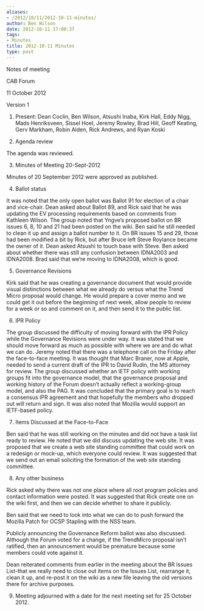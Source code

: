 ```yaml
---
aliases:
- /2012/10/11/2012-10-11-minutes/
author: Ben Wilson
date: 2012-10-11 17:00:37
tags:
- Minutes
title: 2012-10-11 Minutes
type: post
---
```


Notes of meeting

CAB Forum

11 October 2012

Version 1

1. Present: Dean Coclin, Ben Wilson, Atsushi Inaba, Kirk Hall, Eddy Nigg, Mads Henriksveen, Sissel Hoel, Jeremy Rowley, Brad Hill, Geoff Keating, Gerv Markham, Robin Alden, Rick Andrews, and Ryan Koski

1. Agenda review

The agenda was reviewed.

3. Minutes of Meeting 20-Sept-2012

Minutes of 20 September 2012 were approved as published.

4. Ballot status

It was noted that the only open ballot was Ballot 91 for election of a chair and vice-chair. Dean asked about Ballot 89, and Rick said that he was updating the EV processing requirements based on comments from Kathleen Wilson. The group noted that Yngve’s proposed ballot on BR issues 6, 8, 10 and 21 had been posted on the wiki. Ben said he still needed to clean it up and assign a ballot number to it. On BR issues 15 and 29, those had been modified a bit by Rick, but after Bruce left Steve Roylance became the owner of it. Dean asked Atsushi to touch base with Steve. Ben asked about whether there was still any confusion between IDNA2003 and IDNA2008. Brad said that we’re moving to IDNA2008, which is good.

5. Governance Revisions

Kirk said that he was creating a governance document that would provide visual distinctions between what we already do versus what the Trend Micro proposal would change. He would prepare a cover memo and we could get it out before the beginning of next week, allow people to review for a week or so and comment on it, and then send it to the public list.

6. IPR Policy

The group discussed the difficulty of moving forward with the IPR Policy while the Governance Revisions were under way. It was stated that we should move forward as much as possible with where we are and do what we can do. Jeremy noted that there was a telephone call on the Friday after the face-to-face meeting. It was thought that Marc Braner, now at Apple, needed to send a current draft of the IPR to David Rudin, the MS attorney for review. The group discussed whether an IETF policy with working groups fit into the governance model, that the governance proposal and working history of the Forum doesn’t actually reflect a working-group model, and also the PAG. It was concluded that the primary goal is to reach a consensus IPR agreement and that hopefully the members who dropped out will return and sign. It was also noted that Mozilla would support an IETF-based policy.

7. Items Discussed at the Face-to-Face

Ben said that he was still working on the minutes and did not have a task list ready to review. He noted that we did discuss updating the web site. It was proposed that we create a web site standing committee that could work on a redesign or mock-up, which everyone could review. It was suggested that we send out an email soliciting the formation of the web site standing committee.

8. Any other business

Rick asked why there was not one place where all root program policies and contact information were posted. It was suggested that Rick create one on the wiki first, and then we can decide whether to share it publicly.

Ben said that we need to look into what we can do to push forward the Mozilla Patch for OCSP Stapling with the NSS team.

Publicly announcing the Governance Reform ballot was also discussed. Although the Forum voted for a change, if the TrendMicro proposal isn’t ratified, then an announcement would be premature because some members could vote against it.

Dean reiterated comments from earlier in the meeting about the BR Issues List-that we really need to close out items on the Issues List, rearrange it, clean it up, and re-post it on the wiki as a new file leaving the old versions there for archive purposes.

9. Meeting adjourned with a date for the next meeting set for 25 October 2012.